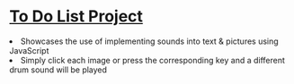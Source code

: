 <h1><a href="https://gsherm23.github.io/Web-Development-Portfolio/Drum%20Kit/">To Do List Project</a></h1>
<li> Showcases the use of implementing sounds into text & pictures using JavaScript</li>
<li> Simply click each image or press the corresponding key and a different drum sound will be played </li>
